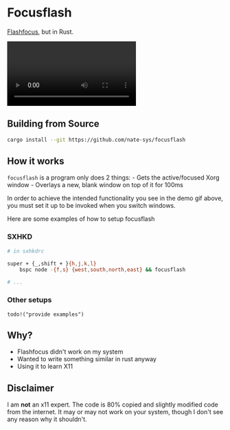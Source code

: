 # Focusflash
[Flashfocus](https://github.com/fennerm/flashfocus), but in Rust.

![Demo](assets/demo.webm.mov)

## Building from Source
```sh
cargo install --git https://github.com/nate-sys/focusflash
```

## How it works
`focusflash` is a program only does 2 things:
    - Gets the active/focused Xorg window 
    - Overlays a new, blank window on top of it for 100ms

In order to achieve the intended functionality you see in the demo gif above, you must set it up to be invoked when you switch windows. 

Here are some examples of how to setup focusflash

### SXHKD
``` sh
# in sxhkdrc

super + {_,shift + }{h,j,k,l}
	bspc node -{f,s} {west,south,north,east} && focusflash

# ...
```
### Other setups
`todo!("provide examples")`


## Why?
- Flashfocus didn't work on my system
- Wanted to write something similar in rust anyway
- Using it to learn X11

## Disclaimer
I am __not__ an x11 expert.
The code is 80% copied and slightly modified code from the internet.
It may or may not work on your system, though I don't see any reason why it shouldn't.

